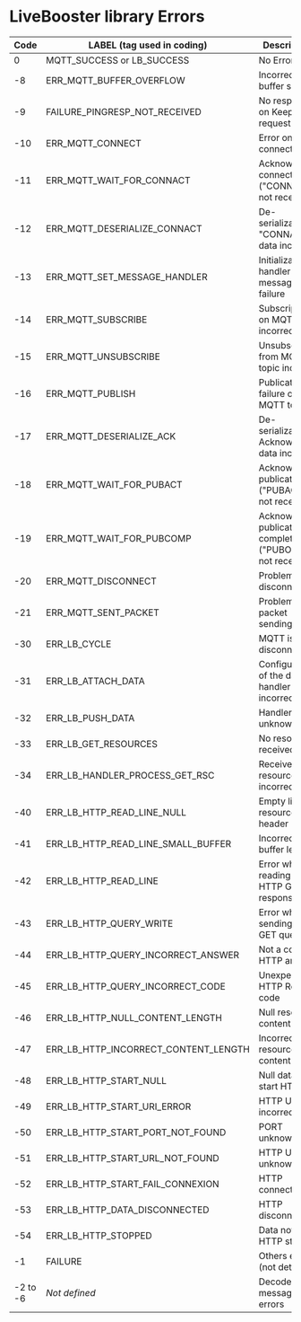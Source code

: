 # LiveBooster library Errors

| Code     | LABEL  (tag used in coding)          | Descriptions                                             |
| -------- | ------------------------------------ | -------------------------------------------------------- |
| 0        | MQTT_SUCCESS or LB_SUCCESS           | No Error                                                 |
| -8       | ERR_MQTT_BUFFER_OVERFLOW             | Incorrect buffer size                                    |
| -9       | FAILURE_PINGRESP_NOT_RECEIVED        | No response on KeepAlive request                         |
| -10      | ERR_MQTT_CONNECT                     | Error on MQTT connection                                 |
| -11      | ERR_MQTT_WAIT_FOR_CONNACT            | Acknowledge connection ("CONNACT") not received          |
| -12      | ERR_MQTT_DESERIALIZE_CONNACT         | De-serialization "CONNACT" data incorrect                |
| -13      | ERR_MQTT_SET_MESSAGE_HANDLER         | Initialization handler message failure                   |
| -14      | ERR_MQTT_SUBSCRIBE                   | Subscription on MQTT topic incorrect                     |
| -15      | ERR_MQTT_UNSUBSCRIBE                 | Unsubscription from MQTT topic incorrect                 |
| -16      | ERR_MQTT_PUBLISH                     | Publication failure on MQTT topic                        |
| -17      | ERR_MQTT_DESERIALIZE_ACK             | De-serialization Acknowledge data incorrect              |
| -18      | ERR_MQTT_WAIT_FOR_PUBACT             | Acknowledge publication ("PUBACT") not received          |
| -19      | ERR_MQTT_WAIT_FOR_PUBCOMP            | Acknowledge publication complete ("PUBOMP") not received |
| -20      | ERR_MQTT_DISCONNECT                  | Problem MQTT disconnection                               |
| -21      | ERR_MQTT_SENT_PACKET                 | Problem MQTT packet sending                              |
| -30      | ERR_LB_CYCLE                         | MQTT is disconnected                                     |
| -31      | ERR_LB_ATTACH_DATA                   | Configuration of the data handler incorrect              |
| -32      | ERR_LB_PUSH_DATA                     | Handler data unknown                                     |
| -33      | ERR_LB_GET_RESOURCES                 | No resources received                                    |
| -34      | ERR_LB_HANDLER_PROCESS_GET_RSC       | Received resources incorrect                             |
| -40      | ERR_LB_HTTP_READ_LINE_NULL           | Empty line in resources header                           |
| -41      | ERR_LB_HTTP_READ_LINE_SMALL_BUFFER   | Incorrect buffer length                                  |
| -42      | ERR_LB_HTTP_READ_LINE                | Error while reading the HTTP GET response                |
| -43      | ERR_LB_HTTP_QUERY_WRITE              | Error while sending HTTP GET query                       |
| -44      | ERR_LB_HTTP_QUERY_INCORRECT_ANSWER   | Not a correct HTTP answer                                |
| -45      | ERR_LB_HTTP_QUERY_INCORRECT_CODE     | Unexpected HTTP Resp code                                |
| -46      | ERR_LB_HTTP_NULL_CONTENT_LENGTH      | Null resources content size                              |
| -47      | ERR_LB_HTTP_INCORRECT_CONTENT_LENGTH | Incorrect resources content size                         |
| -48      | ERR_LB_HTTP_START_NULL               | Null data to start HTTP                                  |
| -49      | ERR_LB_HTTP_START_URI_ERROR          | HTTP URL incorrect                                       |
| -50      | ERR_LB_HTTP_START_PORT_NOT_FOUND     | PORT unknown                                             |
| -51      | ERR_LB_HTTP_START_URL_NOT_FOUND      | HTTP URL unknown                                         |
| -52      | ERR_LB_HTTP_START_FAIL_CONNEXION     | HTTP connection fail                                     |
| -53      | ERR_LB_HTTP_DATA_DISCONNECTED        | HTTP disconnected                                        |
| -54      | ERR_LB_HTTP_STOPPED                  | Data not read, HTTP stopped                              |
| -1       | FAILURE                              | Others errors (not detailed)                             |
| -2 to -6 | *Not defined*                        | Decoded messages errors                                  |
